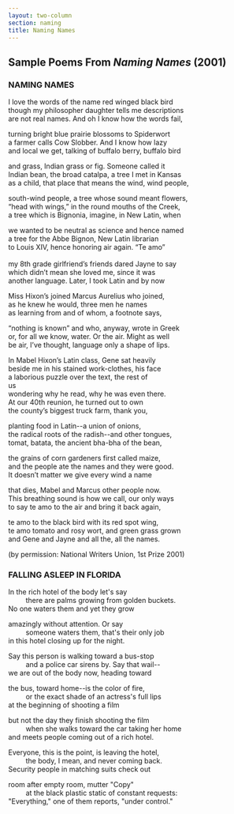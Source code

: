 ```yaml
---
layout: two-column
section: naming
title: Naming Names
---
```



<h2>Sample Poems From <em>Naming Names </em>(2001)</h2>
<h3>NAMING NAMES</h3>
<p>I love the words  of the name red winged black bird<br />
    though my  philosopher daughter tells me descriptions<br />
    are not real  names. And oh I know how the words fail,</p>
<p>turning bright  blue prairie blossoms to Spiderwort<br />
    a farmer calls  Cow Slobber. And I know how lazy<br />
    and local we get,  talking of buffalo berry, buffalo bird</p>
<p>and grass, Indian  grass or fig. Someone called it<br />
    Indian bean, the  broad catalpa, a tree I met in Kansas<br />
    as a child, that  place that means the wind, wind people,</p>
<p>south-wind  people, a tree whose sound meant flowers,<br />
&ldquo;head with  wings,&rdquo; in the round mouths of the Creek,<br />
    a tree which is  Bignonia, imagine, in New Latin, when</p>
<p>we wanted to be  neutral as science and hence named <br />
    a tree for the  Abbe Bignon, New Latin librarian <br />
    to Louis XIV,  hence honoring air again. &ldquo;Te amo&rdquo;<br />
&nbsp;&nbsp;&nbsp;&nbsp;&nbsp;&nbsp;&nbsp;&nbsp;&nbsp;&nbsp;&nbsp;&nbsp;&nbsp;&nbsp;&nbsp;&nbsp;&nbsp;&nbsp;&nbsp;&nbsp;&nbsp;&nbsp;&nbsp;&nbsp;&nbsp;&nbsp; <br />
    my 8th grade  girlfriend&rsquo;s friends dared Jayne to say<br />
    which didn&rsquo;t mean  she loved me, since it was<br />
    another language.  Later, I took Latin and by now</p>
<p>Miss Hixon&rsquo;s  joined Marcus Aurelius who joined, <br />
    as he knew he  would, three men he names <br />
    as learning from  and of whom, a footnote says, </p>
<p>&ldquo;nothing is  known&rdquo; and who, anyway, wrote in Greek<br />
    or, for all we  know, water. Or the air. Might as well<br />
    be air, I&rsquo;ve thought,  language only a shape of lips.</p>
<p>In Mabel Hixon&rsquo;s  Latin class, Gene sat heavily<br />
    beside me in his  stained work-clothes, his face<br />
    a laborious  puzzle over the text, the rest of  us&nbsp;&nbsp;&nbsp;&nbsp;&nbsp;&nbsp;&nbsp;&nbsp;&nbsp;&nbsp;&nbsp;&nbsp;&nbsp;&nbsp;&nbsp;&nbsp;&nbsp;&nbsp;&nbsp;&nbsp;&nbsp;&nbsp;&nbsp;&nbsp;&nbsp;&nbsp;&nbsp;&nbsp;&nbsp;&nbsp;&nbsp;&nbsp;&nbsp;&nbsp;&nbsp;&nbsp;&nbsp;&nbsp;&nbsp;&nbsp;&nbsp;&nbsp;&nbsp;&nbsp;&nbsp;&nbsp;&nbsp;&nbsp;&nbsp;&nbsp;&nbsp;&nbsp;&nbsp;&nbsp;&nbsp;&nbsp;&nbsp;&nbsp;&nbsp;&nbsp;&nbsp;&nbsp;&nbsp;&nbsp;&nbsp;&nbsp;&nbsp;&nbsp;&nbsp;&nbsp;  &nbsp;&nbsp;&nbsp;&nbsp;&nbsp;&nbsp;&nbsp;&nbsp;&nbsp;&nbsp;&nbsp;&nbsp;&nbsp;&nbsp;&nbsp;&nbsp;&nbsp;&nbsp;&nbsp;&nbsp;&nbsp;&nbsp;&nbsp;&nbsp;&nbsp;&nbsp;&nbsp;&nbsp;&nbsp;&nbsp;&nbsp;&nbsp;&nbsp;&nbsp;&nbsp; <br />
    wondering why he  read, why he was even  there.&nbsp;&nbsp;&nbsp;&nbsp;&nbsp;&nbsp;&nbsp;&nbsp;&nbsp;&nbsp;&nbsp;&nbsp; <br />
    At our 40th  reunion, he turned out to own <br />
    the county&rsquo;s  biggest truck farm, thank you, </p>
<p>planting food in  Latin--a union of onions, <br />
    the radical roots  of the radish--and other tongues,<br />
    tomat, batata,  the ancient bha-bha of the bean, </p>
<p>the grains of  corn gardeners first called maize,<br />
    and the people  ate the names and they were good. <br />
    It doesn&rsquo;t matter  we give every wind a name</p>
<p>that dies, Mabel  and Marcus other people now. <br />
    This breathing  sound is how we call, our only ways<br />
    to say te amo to  the air and bring it back again, </p>
<p>te amo to the  black bird with its red spot wing, <br />
    te amo tomato and  rosy wort, and green grass grown<br />
    and Gene and  Jayne and all the, all the names. </p>
<p>(by permission:  National Writers Union, 1st Prize 2001)</p>
<h3>FALLING ASLEEP IN  FLORIDA</h3>
<p>In the rich hotel  of the body let's say<br />
&nbsp;&nbsp;&nbsp;&nbsp;&nbsp;&nbsp;&nbsp;&nbsp;  there are palms growing from golden buckets.<br />
    No one waters  them and yet they grow</p>
<p>amazingly without  attention. Or say <br />
&nbsp;&nbsp;&nbsp;&nbsp;&nbsp;&nbsp;&nbsp;&nbsp;  someone waters them, that's their only job <br />
    in this hotel  closing up for the night.</p>
<p>Say this person  is walking toward a bus-stop<br />
&nbsp;&nbsp;&nbsp;&nbsp;&nbsp;&nbsp;&nbsp;&nbsp;  and a police car sirens by. Say that wail--<br />
    we are out of the  body now, heading toward </p>
<p>the bus, toward  home--is the color of fire,<br />
&nbsp;&nbsp;&nbsp;&nbsp;&nbsp;&nbsp;&nbsp;&nbsp;  or the exact shade of an actress's full lips<br />
    at the beginning  of shooting a film</p>
<p>but not the day  they finish shooting the film<br />
&nbsp;&nbsp;&nbsp;&nbsp;&nbsp;&nbsp;&nbsp;&nbsp;  when she walks toward the car taking her home<br />
    and meets people  coming out of a rich hotel.</p>
<p>Everyone, this is  the point, is leaving the hotel,<br />
&nbsp;&nbsp;&nbsp;&nbsp;&nbsp;&nbsp;&nbsp;&nbsp;  the body, I mean, and never coming back.<br />
    Security people  in matching suits check out</p>
<p>room after empty  room, mutter &quot;Copy&quot;<br />
&nbsp;&nbsp;&nbsp;&nbsp;&nbsp;&nbsp;&nbsp;&nbsp;  at the black plastic static of constant requests:&nbsp; <br />
&quot;Everything,&quot;  one of them reports, &quot;under control.&quot;</p>

